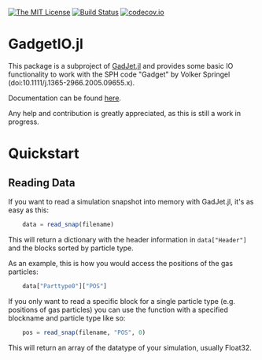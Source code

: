 [![The MIT License](https://img.shields.io/badge/license-MIT-orange.svg)](LICENSE.md)
[![Build Status](https://travis-ci.org/LudwigBoess/GadgetIO.jl.svg?branch=master)](https://travis-ci.org/LudwigBoess/GadgetIO.jl)
[![codecov.io](https://codecov.io/gh/LudwigBoess/GadgetIO.jl/coverage.svg?branch=master)](https://codecov.io/gh/LudwigBoess/GadgetIO.jl?branch=master)


# GadgetIO.jl

This package is a subproject of [GadJet.jl](https://github.com/LudwigBoess/GadJet.jl) and provides some basic IO functionality to work with the SPH code "Gadget" by Volker Springel (doi:10.1111/j.1365-2966.2005.09655.x).

Documentation can be found [here](https://gadjetjl.readthedocs.io/en/latest/index.html).

Any help and contribution is greatly appreciated, as this is still a work in progress.

Quickstart
==========

Reading Data
------------

If you want to read a simulation snapshot into memory with GadJet.jl, it's as easy as this:

```julia
    data = read_snap(filename)
```

This will return a dictionary with the header information in `data["Header"]` and the blocks sorted by particle type.

As an example, this is how you would access the positions of the gas particles:

```julia
    data["Parttype0"]["POS"]
```

If you only want to read a specific block for a single particle type (e.g. positions of gas particles) you can use the function with a specified blockname and particle type like so:

```julia
    pos = read_snap(filename, "POS", 0)
```

This will return an array of the datatype of your simulation, usually Float32.